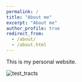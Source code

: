 ```yaml
---
permalink: /
title: "About me"
excerpt: "About me"
author_profile: true
redirect_from: 
  - /about/
  - /about.html
---
```


This is my personal website.

![test_tracts](https://user-images.githubusercontent.com/54751227/152266921-aa6d7939-dbf6-43ef-be13-7895d52f7764.JPG)
